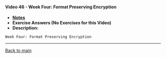 #### Video 46 - Week Four: Format Preserving Encryption

- **[Notes](notes.md)**
- **Exercise Answers (No Exercises for this Video)**
- **Description:**

```
Week Four: Format Preserving Encryption
```

---
 
[Back to main](https://github.com/rot0xd/Coursera/blob/master/Cryptography/I/README.md)

